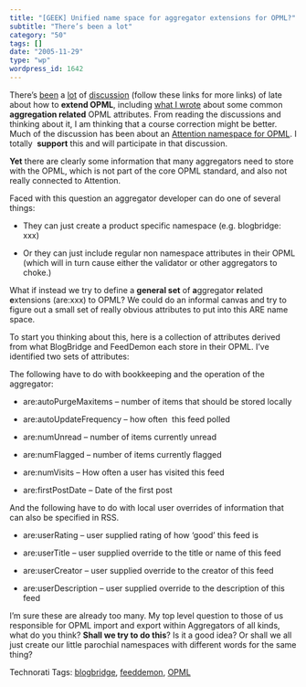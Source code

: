 ```yaml
---
title: "[GEEK] Unified name space for aggregator extensions for OPML?"
subtitle: "There’s been a lot"
category: "50"
tags: []
date: "2005-11-29"
type: "wp"
wordpress_id: 1642
---
```

There’s [been](http://nick.typepad.com/blog/2005/11/an_attention_na_1.html) a [lot](http://www.feedblog.org/2005/11/opml_attention_.html) of [discussion](http://blogs.msdn.com/alexbarn/archive/2005/11/23/496170.aspx) (follow these links for more links) of late about how to **extend OPML**, including [what I wrote](http://www.blogbridge.com/archives/2005/11/geek_preliminar.php) about some common **aggregation related** OPML attributes. From reading the discussions and thinking about it, I am thinking that a course correction might be better. Much of the discussion has been about an [Attention namespace for OPML](http://nick.typepad.com/blog/2005/11/an_attention_na_1.html). I totally  **support** this and will participate in that discussion. 

**Yet** there are clearly some information that many aggregators need to store with the OPML, which is not part of the core OPML standard, and also not really connected to Attention. 

Faced with this question an aggregator developer can do one of several things:

- They can just create a product specific namespace (e.g. blogbridge: xxx)

- Or they can just include regular non namespace attributes in their OPML (which will in turn cause either the validator or other aggregators to choke.)

What if instead we try to define a **general set** of **a**ggregator **r**elated **e**xtensions (are:xxx) to OPML? We could do an informal canvas and try to figure out a small set of really obvious attributes to put into this ARE name space. 

To start you thinking about this, here is a collection of attributes derived from what BlogBridge and FeedDemon each store in their OPML. I’ve identified two sets of attributes: 

The following have to do with bookkeeping and the operation of the aggregator:

- are:autoPurgeMaxitems – number of items that should be stored locally

- are:autoUpdateFrequency – how often  this feed polled

- are:numUnread – number of items currently unread

- are:numFlagged – number of items currently flagged

- are:numVisits – How often a user has visited this feed

- are:firstPostDate – Date of the first post

And the following have to do with local user overrides of information that can also be specified in RSS.

- are:userRating – user supplied rating of how ‘good’ this feed is

- are:userTitle – user supplied override to the title or name of this feed

- are:userCreator – user supplied override to the creator of this feed

- are:userDescription – user supplied override to the description of this feed

I’m sure these are already too many. My top level question to those of us responsible for OPML import and export within Aggregators of all kinds, what do you think? **Shall we try to do this**? Is it a good idea? Or shall we all just create our little parochial namespaces with different words for the same thing?

Technorati Tags: [blogbridge](http://www.technorati.com/tag/blogbridge), [feeddemon](http://www.technorati.com/tag/feeddemon), [OPML](http://www.technorati.com/tag/OPML)
